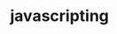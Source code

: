                                                                                    
# javascripting


